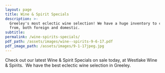 ```yaml
---
layout: page
title: Wine & Spirit Specials
description: >-
  Greeley's most eclectic wine selection! We have a huge inventory to choose
  from, both foreign and domestic.
subtitle:
permalink: /wine-spirits-specials/
pdf_path: /assets/images/wine--spirits-9-6-17.pdf
pdf_image_path: /assets/images/9-1-17jpeg.jpg
---
```



Check out our latest Wine & Spirit Specials on sale today, at Westlake Wine & Spirits.  We have the best eclectic wine selection in Greeley.